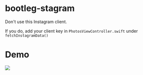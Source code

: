 # bootleg-stagram

Don't use this Instagram client.

If you do, add your client key in `PhotosViewController.swift` under `fetchInstagramData()`

# Demo

![](http://i.imgur.com/0oCqv8Y.gif)
